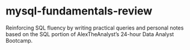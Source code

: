 # mysql-fundamentals-review
Reinforcing SQL fluency by writing practical queries and personal notes based on the SQL portion of AlexTheAnalyst’s 24-hour Data Analyst Bootcamp.
